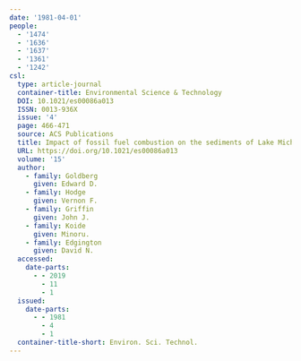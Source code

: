 ```yaml
---
date: '1981-04-01'
people:
  - '1474'
  - '1636'
  - '1637'
  - '1361'
  - '1242'
csl:
  type: article-journal
  container-title: Environmental Science & Technology
  DOI: 10.1021/es00086a013
  ISSN: 0013-936X
  issue: '4'
  page: 466-471
  source: ACS Publications
  title: Impact of fossil fuel combustion on the sediments of Lake Michigan
  URL: https://doi.org/10.1021/es00086a013
  volume: '15'
  author:
    - family: Goldberg
      given: Edward D.
    - family: Hodge
      given: Vernon F.
    - family: Griffin
      given: John J.
    - family: Koide
      given: Minoru.
    - family: Edgington
      given: David N.
  accessed:
    date-parts:
      - - 2019
        - 11
        - 1
  issued:
    date-parts:
      - - 1981
        - 4
        - 1
  container-title-short: Environ. Sci. Technol.
---
```

